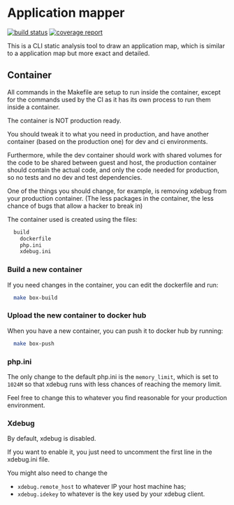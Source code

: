 # Application mapper
[![build status](https://gitlab.com/hgraca/app-mapper/badges/master/build.svg)](https://gitlab.com/hgraca/app-mapper/commits/master)
[![coverage report](https://gitlab.com/hgraca/app-mapper/badges/master/coverage.svg)](https://gitlab.com/hgraca/app-mapper/commits/master)

This is a CLI static analysis tool to draw an application map, which is similar to a application map but more exact and detailed.

## Container

All commands in the Makefile are setup to run inside the container, except for the commands used by the CI as it has 
its own process to run them inside a container.

The container is NOT production ready. 

You should tweak it to what you need in production, and have another container (based on the production one) 
for dev and ci environments. 

Furthermore, while the dev container should work with shared volumes for the code to be shared between guest and host, 
the production container should contain the actual code, and only the code needed for production, so no tests and no 
dev and test dependencies.

One of the things you should change, for example, is removing xdebug from your production container.
(The less packages in the container, the less chance of bugs that allow a hacker to break in)

The container used is created using the files:

```bash
  build
    dockerfile
    php.ini
    xdebug.ini
```

### Build a new container

If you need changes in the container, you can edit the dockerfile and run:

```bash
  make box-build
```

### Upload the new container to docker hub

When you have a new container, you can push it to docker hub by running:

```bash
  make box-push
```

### php.ini

The only change to the default php.ini is the `memory_limit`, which is set to `1024M` 
so that xdebug runs with less chances of reaching the memory limit.

Feel free to change this to whatever you find reasonable for your production environment.

### Xdebug

By default, xdebug is disabled. 

If you want to enable it, you just need to uncomment the first line in the xdebug.ini file.

You might also need to change the
  - `xdebug.remote_host` to whatever IP your host machine has;
  - `xdebug.idekey` to whatever is the key used by your xdebug client.
